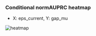 ### Conditional normAUPRC heatmap

- X: eps_current, Y: gap_mu

![heatmap](/home/elicer/project_0814_2/results/20250817-113105/holdout/conditional_heatmap_eps_current_vs_gap_mu.png)
